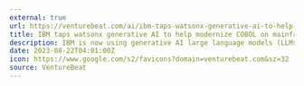 ```yaml
---
external: true
url: https://venturebeat.com/ai/ibm-taps-watsonx-generative-ai-to-help-modernize-cobol-on-mainframes/
title: IBM taps watsonx generative AI to help modernize COBOL on mainframes
description: IBM is now using generative AI large language models (LLMs) to help bring COBOL applications into the modern era.
date: 2023-08-22T04:01:00Z
icon: https://www.google.com/s2/favicons?domain=venturebeat.com&sz=32
source: VentureBeat
---
```

